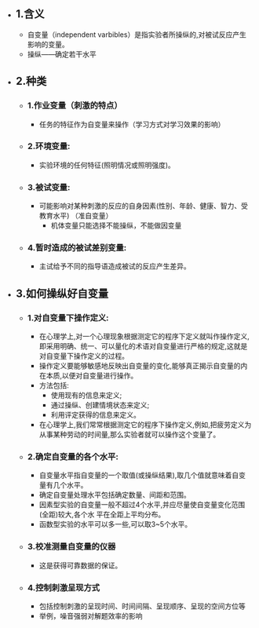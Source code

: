 - ## 1.含义
	- 自变量（independent varbibles）是指实验者所操纵的,对被试反应产生影响的变量。
	- 操纵——确定若干水平
- ## 2.种类
	- ### 1.作业变量（刺激的特点）
		- 任务的特征作为自变量来操作（学习方式对学习效果的影响）
	- ### 2.环境变量:
		- 实验环境的任何特征(照明情况或照明强度)。
	- ### 3.被试变量:
		- 可能影响对某种刺激的反应的自身因素(性别、年龄、健康、智力、受教育水平) （准自变量）
			- 机体变量只能选择不能操纵，不能做因变量
	 - ### 4.暂时造成的被试差别变量:
		 - 主试给予不同的指导语造成被试的反应产生差异。
- ## 3.如何操纵好自变量
	- ### 1.对自变量下操作定义:
		- 在心理学上,对一个心理现象根据测定它的程序下定义就叫作操作定义,即采用明确、统一、可以量化的术语对自变量进行严格的规定,这就是对自变量下操作定义的过程。
		- 操作定义要能够敏感地反映出自变量的变化,能够真正揭示自变量的内在本质,以便对自变量进行操作。
		- 方法包括:
			- 使用现有的信息来定义;
			- 通过操纵、创建情境状态来定义;
			- 利用评定获得的信息来定义。
		- 在心理学上,我们常常根据测定它的程序下操作定义,例如,把疲劳定义为从事某种劳动的时间量,那么实验者就可以操作这个变量了。
	- ### 2.确定自变量的各个水平:
		- 自变量水平指自变量的一个取值(或操纵结果),取几个值就意味着自变量有几个水平。
		- 确定自变量处理水平包括确定数量、间距和范围。 
		- 因素型实验的自变量一般不超过4个水平,并应尽量使自变量变化范围(全距)较大,各个水 平在全距上平均分布。 
		- 函数型实验的水平可以多一些,可以取3~5个水平。
	- ### 3.校准测量自变量的仪器
		- 这是获得可靠数据的保证。
	- ### 4.控制刺激呈现方式
		- 包括控制刺激的呈现时间、时间间隔、呈现顺序、呈现的空间方位等
		- 举例，噪音强弱对解题效率的影响